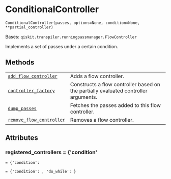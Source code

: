 # ConditionalController



`ConditionalController(passes, options=None, condition=None, **partial_controller)`

Bases: `qiskit.transpiler.runningpassmanager.FlowController`

Implements a set of passes under a certain condition.

## Methods

|                                                                                                                                                                                                                            |                                                                                     |
| -------------------------------------------------------------------------------------------------------------------------------------------------------------------------------------------------------------------------- | ----------------------------------------------------------------------------------- |
| [`add_flow_controller`](qiskit.transpiler.ConditionalController.add_flow_controller#qiskit.transpiler.ConditionalController.add_flow_controller "qiskit.transpiler.ConditionalController.add_flow_controller")             | Adds a flow controller.                                                             |
| [`controller_factory`](qiskit.transpiler.ConditionalController.controller_factory#qiskit.transpiler.ConditionalController.controller_factory "qiskit.transpiler.ConditionalController.controller_factory")                 | Constructs a flow controller based on the partially evaluated controller arguments. |
| [`dump_passes`](qiskit.transpiler.ConditionalController.dump_passes#qiskit.transpiler.ConditionalController.dump_passes "qiskit.transpiler.ConditionalController.dump_passes")                                             | Fetches the passes added to this flow controller.                                   |
| [`remove_flow_controller`](qiskit.transpiler.ConditionalController.remove_flow_controller#qiskit.transpiler.ConditionalController.remove_flow_controller "qiskit.transpiler.ConditionalController.remove_flow_controller") | Removes a flow controller.                                                          |

## Attributes



### registered\_controllers = \{'condition'

`= {'condition':`

`= {'condition': , 'do_while': }`
